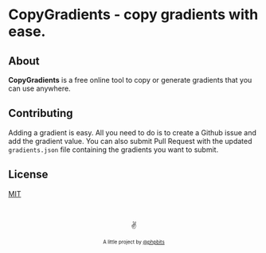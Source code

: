 # CopyGradients - copy gradients with ease.

## About

**CopyGradients** is a free online tool to copy or generate gradients that you can use anywhere.

## Contributing

Adding a gradient is easy. All you need to do is to create a Github issue and add the gradient value. You can also submit Pull Request with the updated `gradients.json` file containing the gradients you want to submit.

## License

[MIT](https://github.com/ghosh/uiGradients/blob/master/LICENSE.md)

&nbsp;

<p align="center">✌️</p>
<p align="center">
<sub><sup>A little project by <a href="https://twitter.com/phpbits">@phpbits</a></sup></sub>
</p>